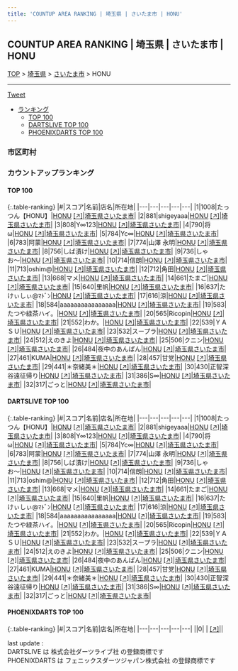 ```yaml
---
title: 'COUNTUP AREA RANKING | 埼玉県 | さいたま市 | HONU'
---
```

## COUNTUP AREA RANKING | 埼玉県 | さいたま市 | HONU

[TOP](/darts/rank/) > [埼玉県](/darts/rank/埼玉県/) > [さいたま市](/darts/rank/埼玉県/さいたま市/) > HONU

___

<a href="https://twitter.com/share?ref_src=twsrc%5Etfw" data-text="COUNTUP AREA RANKING | 埼玉県さいたま市HONU" class="twitter-share-button" data-hashtags="DARTSLIVE,PHOENIXDARTS,darts,ダーツ" data-show-count="false">Tweet</a>

* [ランキング](#カウントアップランキング)
    * [TOP 100](#top-100)
    * [DARTSLIVE TOP 100](#dartslive-top-100)
    * [PHOENIXDARTS TOP 100](#phoenixdarts-top-100)

### 市区町村

<ul>

</ul>

### カウントアップランキング

#### TOP 100



{:.table-ranking}
|#|スコア|名前|店名|所在地|
|---|---|---|---|---|
|1|1008|<span class="rank-name-dl">たっつん【HONU】</span>|<a href="/darts/rank/shops/05db54c2ebf6ddeffec1ae84bb28bd87.html">HONU</a> <a href="https://search.dartslive.com/jp/shop/05db54c2ebf6ddeffec1ae84bb28bd87">[↗]</a>|<a href="/darts/rank/埼玉県/さいたま市">埼玉県さいたま市</a>|
|2|881|<span class="rank-name-dl">shigeyaaa</span>|<a href="/darts/rank/shops/05db54c2ebf6ddeffec1ae84bb28bd87.html">HONU</a> <a href="https://search.dartslive.com/jp/shop/05db54c2ebf6ddeffec1ae84bb28bd87">[↗]</a>|<a href="/darts/rank/埼玉県/さいたま市">埼玉県さいたま市</a>|
|3|808|<span class="rank-name-dl">Y∞123</span>|<a href="/darts/rank/shops/05db54c2ebf6ddeffec1ae84bb28bd87.html">HONU</a> <a href="https://search.dartslive.com/jp/shop/05db54c2ebf6ddeffec1ae84bb28bd87">[↗]</a>|<a href="/darts/rank/埼玉県/さいたま市">埼玉県さいたま市</a>|
|4|790|<span class="rank-name-dl">将ω</span>|<a href="/darts/rank/shops/05db54c2ebf6ddeffec1ae84bb28bd87.html">HONU</a> <a href="https://search.dartslive.com/jp/shop/05db54c2ebf6ddeffec1ae84bb28bd87">[↗]</a>|<a href="/darts/rank/埼玉県/さいたま市">埼玉県さいたま市</a>|
|5|784|<span class="rank-name-dl">Yc∞</span>|<a href="/darts/rank/shops/05db54c2ebf6ddeffec1ae84bb28bd87.html">HONU</a> <a href="https://search.dartslive.com/jp/shop/05db54c2ebf6ddeffec1ae84bb28bd87">[↗]</a>|<a href="/darts/rank/埼玉県/さいたま市">埼玉県さいたま市</a>|
|6|783|<span class="rank-name-dl">阿蒙</span>|<a href="/darts/rank/shops/05db54c2ebf6ddeffec1ae84bb28bd87.html">HONU</a> <a href="https://search.dartslive.com/jp/shop/05db54c2ebf6ddeffec1ae84bb28bd87">[↗]</a>|<a href="/darts/rank/埼玉県/さいたま市">埼玉県さいたま市</a>|
|7|774|<span class="rank-name-dl">山澤 永明</span>|<a href="/darts/rank/shops/05db54c2ebf6ddeffec1ae84bb28bd87.html">HONU</a> <a href="https://search.dartslive.com/jp/shop/05db54c2ebf6ddeffec1ae84bb28bd87">[↗]</a>|<a href="/darts/rank/埼玉県/さいたま市">埼玉県さいたま市</a>|
|8|756|<span class="rank-name-dl">しば漬け</span>|<a href="/darts/rank/shops/05db54c2ebf6ddeffec1ae84bb28bd87.html">HONU</a> <a href="https://search.dartslive.com/jp/shop/05db54c2ebf6ddeffec1ae84bb28bd87">[↗]</a>|<a href="/darts/rank/埼玉県/さいたま市">埼玉県さいたま市</a>|
|9|736|<span class="rank-name-dl">しゃお〜</span>|<a href="/darts/rank/shops/05db54c2ebf6ddeffec1ae84bb28bd87.html">HONU</a> <a href="https://search.dartslive.com/jp/shop/05db54c2ebf6ddeffec1ae84bb28bd87">[↗]</a>|<a href="/darts/rank/埼玉県/さいたま市">埼玉県さいたま市</a>|
|10|714|<span class="rank-name-dl">信朗</span>|<a href="/darts/rank/shops/05db54c2ebf6ddeffec1ae84bb28bd87.html">HONU</a> <a href="https://search.dartslive.com/jp/shop/05db54c2ebf6ddeffec1ae84bb28bd87">[↗]</a>|<a href="/darts/rank/埼玉県/さいたま市">埼玉県さいたま市</a>|
|11|713|<span class="rank-name-dl">oshim@</span>|<a href="/darts/rank/shops/05db54c2ebf6ddeffec1ae84bb28bd87.html">HONU</a> <a href="https://search.dartslive.com/jp/shop/05db54c2ebf6ddeffec1ae84bb28bd87">[↗]</a>|<a href="/darts/rank/埼玉県/さいたま市">埼玉県さいたま市</a>|
|12|712|<span class="rank-name-dl">角田</span>|<a href="/darts/rank/shops/05db54c2ebf6ddeffec1ae84bb28bd87.html">HONU</a> <a href="https://search.dartslive.com/jp/shop/05db54c2ebf6ddeffec1ae84bb28bd87">[↗]</a>|<a href="/darts/rank/埼玉県/さいたま市">埼玉県さいたま市</a>|
|13|668|<span class="rank-name-dl">マメ</span>|<a href="/darts/rank/shops/05db54c2ebf6ddeffec1ae84bb28bd87.html">HONU</a> <a href="https://search.dartslive.com/jp/shop/05db54c2ebf6ddeffec1ae84bb28bd87">[↗]</a>|<a href="/darts/rank/埼玉県/さいたま市">埼玉県さいたま市</a>|
|14|661|<span class="rank-name-dl">たまご</span>|<a href="/darts/rank/shops/05db54c2ebf6ddeffec1ae84bb28bd87.html">HONU</a> <a href="https://search.dartslive.com/jp/shop/05db54c2ebf6ddeffec1ae84bb28bd87">[↗]</a>|<a href="/darts/rank/埼玉県/さいたま市">埼玉県さいたま市</a>|
|15|640|<span class="rank-name-dl">里帆</span>|<a href="/darts/rank/shops/05db54c2ebf6ddeffec1ae84bb28bd87.html">HONU</a> <a href="https://search.dartslive.com/jp/shop/05db54c2ebf6ddeffec1ae84bb28bd87">[↗]</a>|<a href="/darts/rank/埼玉県/さいたま市">埼玉県さいたま市</a>|
|16|637|<span class="rank-name-dl">たけぃしぃ@ﾏﾄﾞﾝ</span>|<a href="/darts/rank/shops/05db54c2ebf6ddeffec1ae84bb28bd87.html">HONU</a> <a href="https://search.dartslive.com/jp/shop/05db54c2ebf6ddeffec1ae84bb28bd87">[↗]</a>|<a href="/darts/rank/埼玉県/さいたま市">埼玉県さいたま市</a>|
|17|616|<span class="rank-name-dl">涼</span>|<a href="/darts/rank/shops/05db54c2ebf6ddeffec1ae84bb28bd87.html">HONU</a> <a href="https://search.dartslive.com/jp/shop/05db54c2ebf6ddeffec1ae84bb28bd87">[↗]</a>|<a href="/darts/rank/埼玉県/さいたま市">埼玉県さいたま市</a>|
|18|584|<span class="rank-name-dl">aaaaaaaaaaaaaaaa</span>|<a href="/darts/rank/shops/05db54c2ebf6ddeffec1ae84bb28bd87.html">HONU</a> <a href="https://search.dartslive.com/jp/shop/05db54c2ebf6ddeffec1ae84bb28bd87">[↗]</a>|<a href="/darts/rank/埼玉県/さいたま市">埼玉県さいたま市</a>|
|19|583|<span class="rank-name-dl">たつや緑茶ハイ。</span>|<a href="/darts/rank/shops/05db54c2ebf6ddeffec1ae84bb28bd87.html">HONU</a> <a href="https://search.dartslive.com/jp/shop/05db54c2ebf6ddeffec1ae84bb28bd87">[↗]</a>|<a href="/darts/rank/埼玉県/さいたま市">埼玉県さいたま市</a>|
|20|565|<span class="rank-name-dl">Ricopin</span>|<a href="/darts/rank/shops/05db54c2ebf6ddeffec1ae84bb28bd87.html">HONU</a> <a href="https://search.dartslive.com/jp/shop/05db54c2ebf6ddeffec1ae84bb28bd87">[↗]</a>|<a href="/darts/rank/埼玉県/さいたま市">埼玉県さいたま市</a>|
|21|552|<span class="rank-name-dl">わか。</span>|<a href="/darts/rank/shops/05db54c2ebf6ddeffec1ae84bb28bd87.html">HONU</a> <a href="https://search.dartslive.com/jp/shop/05db54c2ebf6ddeffec1ae84bb28bd87">[↗]</a>|<a href="/darts/rank/埼玉県/さいたま市">埼玉県さいたま市</a>|
|22|539|<span class="rank-name-dl">ＹＡＳＵ</span>|<a href="/darts/rank/shops/05db54c2ebf6ddeffec1ae84bb28bd87.html">HONU</a> <a href="https://search.dartslive.com/jp/shop/05db54c2ebf6ddeffec1ae84bb28bd87">[↗]</a>|<a href="/darts/rank/埼玉県/さいたま市">埼玉県さいたま市</a>|
|23|532|<span class="rank-name-dl">スープラ</span>|<a href="/darts/rank/shops/05db54c2ebf6ddeffec1ae84bb28bd87.html">HONU</a> <a href="https://search.dartslive.com/jp/shop/05db54c2ebf6ddeffec1ae84bb28bd87">[↗]</a>|<a href="/darts/rank/埼玉県/さいたま市">埼玉県さいたま市</a>|
|24|512|<span class="rank-name-dl">えのきよ</span>|<a href="/darts/rank/shops/05db54c2ebf6ddeffec1ae84bb28bd87.html">HONU</a> <a href="https://search.dartslive.com/jp/shop/05db54c2ebf6ddeffec1ae84bb28bd87">[↗]</a>|<a href="/darts/rank/埼玉県/さいたま市">埼玉県さいたま市</a>|
|25|506|<span class="rank-name-dl">クニン</span>|<a href="/darts/rank/shops/05db54c2ebf6ddeffec1ae84bb28bd87.html">HONU</a> <a href="https://search.dartslive.com/jp/shop/05db54c2ebf6ddeffec1ae84bb28bd87">[↗]</a>|<a href="/darts/rank/埼玉県/さいたま市">埼玉県さいたま市</a>|
|26|484|<span class="rank-name-dl">夜中のあんぱん</span>|<a href="/darts/rank/shops/05db54c2ebf6ddeffec1ae84bb28bd87.html">HONU</a> <a href="https://search.dartslive.com/jp/shop/05db54c2ebf6ddeffec1ae84bb28bd87">[↗]</a>|<a href="/darts/rank/埼玉県/さいたま市">埼玉県さいたま市</a>|
|27|461|<span class="rank-name-dl">KUMA</span>|<a href="/darts/rank/shops/05db54c2ebf6ddeffec1ae84bb28bd87.html">HONU</a> <a href="https://search.dartslive.com/jp/shop/05db54c2ebf6ddeffec1ae84bb28bd87">[↗]</a>|<a href="/darts/rank/埼玉県/さいたま市">埼玉県さいたま市</a>|
|28|457|<span class="rank-name-dl">甘党</span>|<a href="/darts/rank/shops/05db54c2ebf6ddeffec1ae84bb28bd87.html">HONU</a> <a href="https://search.dartslive.com/jp/shop/05db54c2ebf6ddeffec1ae84bb28bd87">[↗]</a>|<a href="/darts/rank/埼玉県/さいたま市">埼玉県さいたま市</a>|
|29|441|<span class="rank-name-dl">＊奈緒美＊</span>|<a href="/darts/rank/shops/05db54c2ebf6ddeffec1ae84bb28bd87.html">HONU</a> <a href="https://search.dartslive.com/jp/shop/05db54c2ebf6ddeffec1ae84bb28bd87">[↗]</a>|<a href="/darts/rank/埼玉県/さいたま市">埼玉県さいたま市</a>|
|30|430|<span class="rank-name-dl">正智深谷遠征帰り</span>|<a href="/darts/rank/shops/05db54c2ebf6ddeffec1ae84bb28bd87.html">HONU</a> <a href="https://search.dartslive.com/jp/shop/05db54c2ebf6ddeffec1ae84bb28bd87">[↗]</a>|<a href="/darts/rank/埼玉県/さいたま市">埼玉県さいたま市</a>|
|31|386|<span class="rank-name-dl">S∞</span>|<a href="/darts/rank/shops/05db54c2ebf6ddeffec1ae84bb28bd87.html">HONU</a> <a href="https://search.dartslive.com/jp/shop/05db54c2ebf6ddeffec1ae84bb28bd87">[↗]</a>|<a href="/darts/rank/埼玉県/さいたま市">埼玉県さいたま市</a>|
|32|317|<span class="rank-name-dl">ごっと</span>|<a href="/darts/rank/shops/05db54c2ebf6ddeffec1ae84bb28bd87.html">HONU</a> <a href="https://search.dartslive.com/jp/shop/05db54c2ebf6ddeffec1ae84bb28bd87">[↗]</a>|<a href="/darts/rank/埼玉県/さいたま市">埼玉県さいたま市</a>|


#### DARTSLIVE TOP 100



{:.table-ranking}
|#|スコア|名前|店名|所在地|
|---|---|---|---|---|
|1|1008|<span class="rank-name-dl">たっつん【HONU】</span>|<a href="/darts/rank/shops/05db54c2ebf6ddeffec1ae84bb28bd87.html">HONU</a> <a href="https://search.dartslive.com/jp/shop/05db54c2ebf6ddeffec1ae84bb28bd87">[↗]</a>|<a href="/darts/rank/埼玉県/さいたま市">埼玉県さいたま市</a>|
|2|881|<span class="rank-name-dl">shigeyaaa</span>|<a href="/darts/rank/shops/05db54c2ebf6ddeffec1ae84bb28bd87.html">HONU</a> <a href="https://search.dartslive.com/jp/shop/05db54c2ebf6ddeffec1ae84bb28bd87">[↗]</a>|<a href="/darts/rank/埼玉県/さいたま市">埼玉県さいたま市</a>|
|3|808|<span class="rank-name-dl">Y∞123</span>|<a href="/darts/rank/shops/05db54c2ebf6ddeffec1ae84bb28bd87.html">HONU</a> <a href="https://search.dartslive.com/jp/shop/05db54c2ebf6ddeffec1ae84bb28bd87">[↗]</a>|<a href="/darts/rank/埼玉県/さいたま市">埼玉県さいたま市</a>|
|4|790|<span class="rank-name-dl">将ω</span>|<a href="/darts/rank/shops/05db54c2ebf6ddeffec1ae84bb28bd87.html">HONU</a> <a href="https://search.dartslive.com/jp/shop/05db54c2ebf6ddeffec1ae84bb28bd87">[↗]</a>|<a href="/darts/rank/埼玉県/さいたま市">埼玉県さいたま市</a>|
|5|784|<span class="rank-name-dl">Yc∞</span>|<a href="/darts/rank/shops/05db54c2ebf6ddeffec1ae84bb28bd87.html">HONU</a> <a href="https://search.dartslive.com/jp/shop/05db54c2ebf6ddeffec1ae84bb28bd87">[↗]</a>|<a href="/darts/rank/埼玉県/さいたま市">埼玉県さいたま市</a>|
|6|783|<span class="rank-name-dl">阿蒙</span>|<a href="/darts/rank/shops/05db54c2ebf6ddeffec1ae84bb28bd87.html">HONU</a> <a href="https://search.dartslive.com/jp/shop/05db54c2ebf6ddeffec1ae84bb28bd87">[↗]</a>|<a href="/darts/rank/埼玉県/さいたま市">埼玉県さいたま市</a>|
|7|774|<span class="rank-name-dl">山澤 永明</span>|<a href="/darts/rank/shops/05db54c2ebf6ddeffec1ae84bb28bd87.html">HONU</a> <a href="https://search.dartslive.com/jp/shop/05db54c2ebf6ddeffec1ae84bb28bd87">[↗]</a>|<a href="/darts/rank/埼玉県/さいたま市">埼玉県さいたま市</a>|
|8|756|<span class="rank-name-dl">しば漬け</span>|<a href="/darts/rank/shops/05db54c2ebf6ddeffec1ae84bb28bd87.html">HONU</a> <a href="https://search.dartslive.com/jp/shop/05db54c2ebf6ddeffec1ae84bb28bd87">[↗]</a>|<a href="/darts/rank/埼玉県/さいたま市">埼玉県さいたま市</a>|
|9|736|<span class="rank-name-dl">しゃお〜</span>|<a href="/darts/rank/shops/05db54c2ebf6ddeffec1ae84bb28bd87.html">HONU</a> <a href="https://search.dartslive.com/jp/shop/05db54c2ebf6ddeffec1ae84bb28bd87">[↗]</a>|<a href="/darts/rank/埼玉県/さいたま市">埼玉県さいたま市</a>|
|10|714|<span class="rank-name-dl">信朗</span>|<a href="/darts/rank/shops/05db54c2ebf6ddeffec1ae84bb28bd87.html">HONU</a> <a href="https://search.dartslive.com/jp/shop/05db54c2ebf6ddeffec1ae84bb28bd87">[↗]</a>|<a href="/darts/rank/埼玉県/さいたま市">埼玉県さいたま市</a>|
|11|713|<span class="rank-name-dl">oshim@</span>|<a href="/darts/rank/shops/05db54c2ebf6ddeffec1ae84bb28bd87.html">HONU</a> <a href="https://search.dartslive.com/jp/shop/05db54c2ebf6ddeffec1ae84bb28bd87">[↗]</a>|<a href="/darts/rank/埼玉県/さいたま市">埼玉県さいたま市</a>|
|12|712|<span class="rank-name-dl">角田</span>|<a href="/darts/rank/shops/05db54c2ebf6ddeffec1ae84bb28bd87.html">HONU</a> <a href="https://search.dartslive.com/jp/shop/05db54c2ebf6ddeffec1ae84bb28bd87">[↗]</a>|<a href="/darts/rank/埼玉県/さいたま市">埼玉県さいたま市</a>|
|13|668|<span class="rank-name-dl">マメ</span>|<a href="/darts/rank/shops/05db54c2ebf6ddeffec1ae84bb28bd87.html">HONU</a> <a href="https://search.dartslive.com/jp/shop/05db54c2ebf6ddeffec1ae84bb28bd87">[↗]</a>|<a href="/darts/rank/埼玉県/さいたま市">埼玉県さいたま市</a>|
|14|661|<span class="rank-name-dl">たまご</span>|<a href="/darts/rank/shops/05db54c2ebf6ddeffec1ae84bb28bd87.html">HONU</a> <a href="https://search.dartslive.com/jp/shop/05db54c2ebf6ddeffec1ae84bb28bd87">[↗]</a>|<a href="/darts/rank/埼玉県/さいたま市">埼玉県さいたま市</a>|
|15|640|<span class="rank-name-dl">里帆</span>|<a href="/darts/rank/shops/05db54c2ebf6ddeffec1ae84bb28bd87.html">HONU</a> <a href="https://search.dartslive.com/jp/shop/05db54c2ebf6ddeffec1ae84bb28bd87">[↗]</a>|<a href="/darts/rank/埼玉県/さいたま市">埼玉県さいたま市</a>|
|16|637|<span class="rank-name-dl">たけぃしぃ@ﾏﾄﾞﾝ</span>|<a href="/darts/rank/shops/05db54c2ebf6ddeffec1ae84bb28bd87.html">HONU</a> <a href="https://search.dartslive.com/jp/shop/05db54c2ebf6ddeffec1ae84bb28bd87">[↗]</a>|<a href="/darts/rank/埼玉県/さいたま市">埼玉県さいたま市</a>|
|17|616|<span class="rank-name-dl">涼</span>|<a href="/darts/rank/shops/05db54c2ebf6ddeffec1ae84bb28bd87.html">HONU</a> <a href="https://search.dartslive.com/jp/shop/05db54c2ebf6ddeffec1ae84bb28bd87">[↗]</a>|<a href="/darts/rank/埼玉県/さいたま市">埼玉県さいたま市</a>|
|18|584|<span class="rank-name-dl">aaaaaaaaaaaaaaaa</span>|<a href="/darts/rank/shops/05db54c2ebf6ddeffec1ae84bb28bd87.html">HONU</a> <a href="https://search.dartslive.com/jp/shop/05db54c2ebf6ddeffec1ae84bb28bd87">[↗]</a>|<a href="/darts/rank/埼玉県/さいたま市">埼玉県さいたま市</a>|
|19|583|<span class="rank-name-dl">たつや緑茶ハイ。</span>|<a href="/darts/rank/shops/05db54c2ebf6ddeffec1ae84bb28bd87.html">HONU</a> <a href="https://search.dartslive.com/jp/shop/05db54c2ebf6ddeffec1ae84bb28bd87">[↗]</a>|<a href="/darts/rank/埼玉県/さいたま市">埼玉県さいたま市</a>|
|20|565|<span class="rank-name-dl">Ricopin</span>|<a href="/darts/rank/shops/05db54c2ebf6ddeffec1ae84bb28bd87.html">HONU</a> <a href="https://search.dartslive.com/jp/shop/05db54c2ebf6ddeffec1ae84bb28bd87">[↗]</a>|<a href="/darts/rank/埼玉県/さいたま市">埼玉県さいたま市</a>|
|21|552|<span class="rank-name-dl">わか。</span>|<a href="/darts/rank/shops/05db54c2ebf6ddeffec1ae84bb28bd87.html">HONU</a> <a href="https://search.dartslive.com/jp/shop/05db54c2ebf6ddeffec1ae84bb28bd87">[↗]</a>|<a href="/darts/rank/埼玉県/さいたま市">埼玉県さいたま市</a>|
|22|539|<span class="rank-name-dl">ＹＡＳＵ</span>|<a href="/darts/rank/shops/05db54c2ebf6ddeffec1ae84bb28bd87.html">HONU</a> <a href="https://search.dartslive.com/jp/shop/05db54c2ebf6ddeffec1ae84bb28bd87">[↗]</a>|<a href="/darts/rank/埼玉県/さいたま市">埼玉県さいたま市</a>|
|23|532|<span class="rank-name-dl">スープラ</span>|<a href="/darts/rank/shops/05db54c2ebf6ddeffec1ae84bb28bd87.html">HONU</a> <a href="https://search.dartslive.com/jp/shop/05db54c2ebf6ddeffec1ae84bb28bd87">[↗]</a>|<a href="/darts/rank/埼玉県/さいたま市">埼玉県さいたま市</a>|
|24|512|<span class="rank-name-dl">えのきよ</span>|<a href="/darts/rank/shops/05db54c2ebf6ddeffec1ae84bb28bd87.html">HONU</a> <a href="https://search.dartslive.com/jp/shop/05db54c2ebf6ddeffec1ae84bb28bd87">[↗]</a>|<a href="/darts/rank/埼玉県/さいたま市">埼玉県さいたま市</a>|
|25|506|<span class="rank-name-dl">クニン</span>|<a href="/darts/rank/shops/05db54c2ebf6ddeffec1ae84bb28bd87.html">HONU</a> <a href="https://search.dartslive.com/jp/shop/05db54c2ebf6ddeffec1ae84bb28bd87">[↗]</a>|<a href="/darts/rank/埼玉県/さいたま市">埼玉県さいたま市</a>|
|26|484|<span class="rank-name-dl">夜中のあんぱん</span>|<a href="/darts/rank/shops/05db54c2ebf6ddeffec1ae84bb28bd87.html">HONU</a> <a href="https://search.dartslive.com/jp/shop/05db54c2ebf6ddeffec1ae84bb28bd87">[↗]</a>|<a href="/darts/rank/埼玉県/さいたま市">埼玉県さいたま市</a>|
|27|461|<span class="rank-name-dl">KUMA</span>|<a href="/darts/rank/shops/05db54c2ebf6ddeffec1ae84bb28bd87.html">HONU</a> <a href="https://search.dartslive.com/jp/shop/05db54c2ebf6ddeffec1ae84bb28bd87">[↗]</a>|<a href="/darts/rank/埼玉県/さいたま市">埼玉県さいたま市</a>|
|28|457|<span class="rank-name-dl">甘党</span>|<a href="/darts/rank/shops/05db54c2ebf6ddeffec1ae84bb28bd87.html">HONU</a> <a href="https://search.dartslive.com/jp/shop/05db54c2ebf6ddeffec1ae84bb28bd87">[↗]</a>|<a href="/darts/rank/埼玉県/さいたま市">埼玉県さいたま市</a>|
|29|441|<span class="rank-name-dl">＊奈緒美＊</span>|<a href="/darts/rank/shops/05db54c2ebf6ddeffec1ae84bb28bd87.html">HONU</a> <a href="https://search.dartslive.com/jp/shop/05db54c2ebf6ddeffec1ae84bb28bd87">[↗]</a>|<a href="/darts/rank/埼玉県/さいたま市">埼玉県さいたま市</a>|
|30|430|<span class="rank-name-dl">正智深谷遠征帰り</span>|<a href="/darts/rank/shops/05db54c2ebf6ddeffec1ae84bb28bd87.html">HONU</a> <a href="https://search.dartslive.com/jp/shop/05db54c2ebf6ddeffec1ae84bb28bd87">[↗]</a>|<a href="/darts/rank/埼玉県/さいたま市">埼玉県さいたま市</a>|
|31|386|<span class="rank-name-dl">S∞</span>|<a href="/darts/rank/shops/05db54c2ebf6ddeffec1ae84bb28bd87.html">HONU</a> <a href="https://search.dartslive.com/jp/shop/05db54c2ebf6ddeffec1ae84bb28bd87">[↗]</a>|<a href="/darts/rank/埼玉県/さいたま市">埼玉県さいたま市</a>|
|32|317|<span class="rank-name-dl">ごっと</span>|<a href="/darts/rank/shops/05db54c2ebf6ddeffec1ae84bb28bd87.html">HONU</a> <a href="https://search.dartslive.com/jp/shop/05db54c2ebf6ddeffec1ae84bb28bd87">[↗]</a>|<a href="/darts/rank/埼玉県/さいたま市">埼玉県さいたま市</a>|


#### PHOENIXDARTS TOP 100



{:.table-ranking}
|#|スコア|名前|店名|所在地|
|---|---|---|---|---|
||0|<span class="rank-name-dl"> </span>|<a href="/darts/rank/shops/.html"></a> <a href="">[↗]</a>|<a href="/darts/rank//"></a>|


<div class="footer border-top border-gray-light mt-5 pt-3 text-right text-gray">
    last update : <span style="font-weight: italic" id="foot_last_modified"></span><br />
    DARTSLIVE は 株式会社ダーツライブ社 の登録商標です<br />
    PHOENIXDARTS は フェニックスダーツジャパン株式会社 の登録商標です<br />
</div>

<script src="https://cdnjs.cloudflare.com/ajax/libs/jquery.tablesorter/2.31.3/js/jquery.tablesorter.min.js" integrity="sha512-qzgd5cYSZcosqpzpn7zF2ZId8f/8CHmFKZ8j7mU4OUXTNRd5g+ZHBPsgKEwoqxCtdQvExE5LprwwPAgoicguNg==" crossorigin="anonymous" referrerpolicy="no-referrer"></script>
<link rel="stylesheet" href="https://cdnjs.cloudflare.com/ajax/libs/jquery.tablesorter/2.31.3/css/theme.default.min.css" integrity="sha512-wghhOJkjQX0Lh3NSWvNKeZ0ZpNn+SPVXX1Qyc9OCaogADktxrBiBdKGDoqVUOyhStvMBmJQ8ZdMHiR3wuEq8+w==" crossorigin="anonymous" referrerpolicy="no-referrer" />
<script>
$(function() {
    $(".table-ranking").tablesorter({sortList:[[0, 0]]});
    $("#foot_last_modified").text(formatDate(new Date(document.lastModified), 'yyyy-MM-dd HH:mm:ss'));
});
</script>

<script async src="https://platform.twitter.com/widgets.js" charset="utf-8"></script>